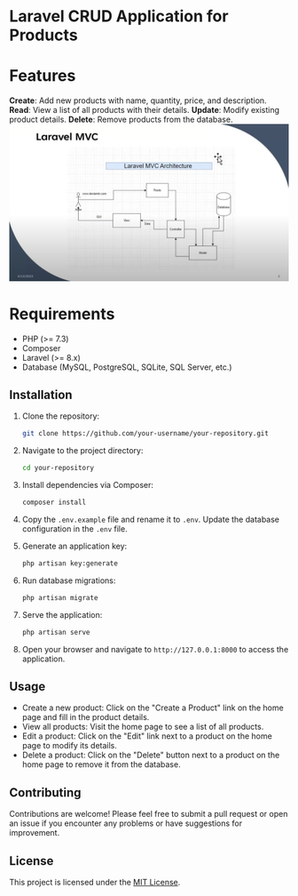 # Laravel CRUD Application for Products

# Features

 **Create**: Add new products with name, quantity, price, and description.
 **Read**: View a list of all products with their details.
 **Update**: Modify existing product details.
 **Delete**: Remove products from the database.
![Laravel Architecture](image.png)
# Requirements

- PHP (>= 7.3)
- Composer
- Laravel (>= 8.x)
- Database (MySQL, PostgreSQL, SQLite, SQL Server, etc.)

## Installation

1. Clone the repository:
   ```bash
   git clone https://github.com/your-username/your-repository.git
   ```

2. Navigate to the project directory:
   ```bash
   cd your-repository
   ```

3. Install dependencies via Composer:
   ```bash
   composer install
   ```

4. Copy the `.env.example` file and rename it to `.env`. Update the database configuration in the `.env` file.

5. Generate an application key:
   ```bash
   php artisan key:generate
   ```

6. Run database migrations:
   ```bash
   php artisan migrate
   ```

7. Serve the application:
   ```bash
   php artisan serve
   ```

8. Open your browser and navigate to `http://127.0.0.1:8000` to access the application.

## Usage

- Create a new product: Click on the "Create a Product" link on the home page and fill in the product details.
- View all products: Visit the home page to see a list of all products.
- Edit a product: Click on the "Edit" link next to a product on the home page to modify its details.
- Delete a product: Click on the "Delete" button next to a product on the home page to remove it from the database.

## Contributing

Contributions are welcome! Please feel free to submit a pull request or open an issue if you encounter any problems or have suggestions for improvement.

## License

This project is licensed under the [MIT License](LICENSE).
```
